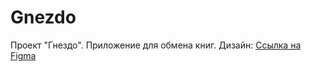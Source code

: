 # Gnezdo
Проект "Гнездо". Приложение для обмена книг.
Дизайн: [Ссылка на Figma](https://www.figma.com/design/6ax8GLqtBgXKuMN75PWdup/Pet-project-design?node-id=0-1&t=wJZIMoGlGnggXL6z-1)
